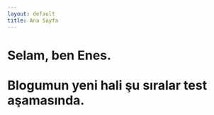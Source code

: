 ```yaml
---
layout: default
title: Ana Sayfa
---
```


<div class="page-cover d-flex flex-column justify-content-center border-bottom px-5">
    <h1 class="page-title index-title text-center">
        Selam, ben <span class="clr-blue">Enes</span>.
        <br><br>
        Blogumun yeni hali şu sıralar test aşamasında.
    </h1>
</div>